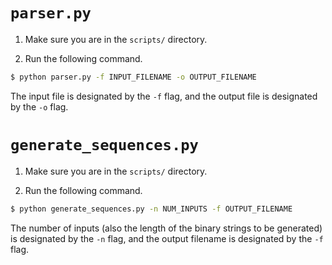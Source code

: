 # `parser.py`

1. Make sure you are in the `scripts/` directory.

2. Run the following command.

```bash
$ python parser.py -f INPUT_FILENAME -o OUTPUT_FILENAME
```

The input file is designated by the `-f` flag, and the output file is designated by the `-o` flag.

# `generate_sequences.py`

1. Make sure you are in the `scripts/` directory.

2. Run the following command.

```bash
$ python generate_sequences.py -n NUM_INPUTS -f OUTPUT_FILENAME
```

The number of inputs (also the length of the binary strings to be generated) is designated by the `-n` flag, and the output filename is designated by the `-f` flag.

